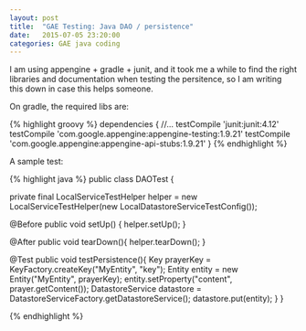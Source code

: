 ```yaml
---
layout: post
title:  "GAE Testing: Java DAO / persistence"
date:   2015-07-05 23:20:00
categories: GAE java coding
---
```


I am using appengine + gradle + junit, and it took me a while to find the right libraries and documentation when testing the persitence, so I am writing this down in case this helps someone.

On gradle, the required libs are:

{% highlight groovy %}
dependencies {
  //...
  testCompile 'junit:junit:4.12'    
  testCompile 'com.google.appengine:appengine-testing:1.9.21'
  testCompile 'com.google.appengine:appengine-api-stubs:1.9.21'
}
{% endhighlight %}

A sample test:

{% highlight java %}
public class DAOTest {

  private final LocalServiceTestHelper helper =
          new LocalServiceTestHelper(new LocalDatastoreServiceTestConfig());

  @Before
  public void setUp() {
    helper.setUp();
  }

  @After
  public void tearDown(){
    helper.tearDown();
  }

  @Test
  public void testPersistence(){
    Key prayerKey = KeyFactory.createKey("MyEntity", "key");
    Entity entity = new Entity("MyEntity", prayerKey);
    entity.setProperty("content", prayer.getContent());
    DatastoreService datastore = DatastoreServiceFactory.getDatastoreService();
    datastore.put(entity);
  }
}

{% endhighlight %}

